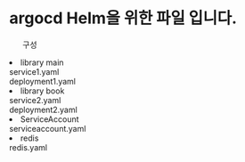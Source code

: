 # argocd Helm을 위한 파일 입니다.


<ul>구성</ul>
<li>library main</li>
service1.yaml<br>
deployment1.yaml<br>

<li>library book</li>
service2.yaml <br>
deployment2.yaml<br>

<li>ServiceAccount</li>
serviceaccount.yaml<br>

<li>redis</li>
redis.yaml<br>
